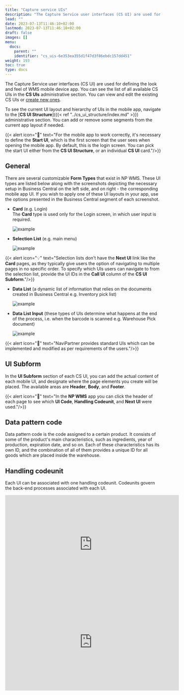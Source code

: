 ```yaml
---
title: "Capture service UIs"
description: "The Capture Service user interfaces (CS UI) are used for defining the look and feel of WMS mobile device app."
lead: ""
date: 2023-07-13T11:46:10+02:00
lastmod: 2023-07-13T11:46:10+02:00
draft: false
images: []
menu:
  docs:
    parent: ""
    identifier: "cs_uis-6e353ea355d1f47d3f86ebdc157dd451"
weight: 193
toc: true
type: docs
---
```


The Capture Service user interfaces (CS UI) are used for defining the look and feel of WMS mobile device app. You can see the list of all available CS UIs in the **CS UIs** administrative section. You can view and edit the existing CS UIs or [create new ones](../howto/set-up-cs-uis.md). 

To see the current UI layout and hierarchy of UIs in the mobile app, navigate to the [**CS UI Structure**]({{< ref "../cs_ui_structure/index.md" >}}) administrative section. You can add or remove some segments from the current app layout if needed. 

{{< alert icon="📝" text="For the mobile app to work correctly, it's necessary to define the <b>Start UI</b>, which is the first screen that the user sees when opening the mobile app. By default, this is the login screen. You can pick the start UI either from the <b>CS UI Structure</b>, or an individual <b>CS UI</b> card."/>}}

## General

There are several customizable **Form Types** that exist in NP WMS. These UI types are listed below along with the screenshots depicting the necessary setup in Business Central on the left side, and on right - the corresponding mobile app UI. If you wish to apply one of these UI layouts in your app, use the options presented in the Business Central segment of each screenshot. 

- **Card** (e.g. Login)     
  The **Card** type is used only for the Login screen, in which user input is required.

    ![example](Logging.jpg)

- **Selection List** (e.g. main menu)

    ![example](menu-type-ui.JPG)   

{{< alert icon="💡" text="Selection lists don't have the <b>Next UI</b> link like the <b>Card</b> pages, as they typically give users the option of navigating to multiple pages in no specific order. To specify which UIs users can navigate to from the selection list, provide the UI IDs in the <b>Call UI</b> column of the <b>CS UI Subform</b>."/>}}

- **Data List** (a dynamic list of information that relies on the documents created in Business Central e.g. Inventory pick list)

    ![example](datalist-type-ui.png)

- **Data List Input** (these types of UIs determine what happens at the end of the process, i.e. when the barcode is scanned e.g. Warehouse Pick document)

    ![example](datainput-type.JPG)

{{< alert icon="📝" text="NaviPartner provides standard UIs which can be implemented and modified as per requirements of the users."/>}}


## UI Subform

In the **UI Subform** section of each CS UI, you can add the actual content of each mobile UI, and designate where the page elements you create will be placed. The available areas are **Header**, **Body**, and **Footer**.

{{< alert icon="📝" text="In the <b>NP WMS</b> app you can click the header of each page to see which <b>UI Code</b>, <b>Handling Codeunit</b>, and <b>Next UI</b> were used."/>}}

## Data pattern code

Data pattern code is the code assigned to a certain product. It consists of some of the product's main characteristics, such as ingredients, year of production, expiration date, and so on. Each of these characteristics has its own ID, and the combination of all of them provides a unique ID for all goods which are placed inside the warehouse. 

## Handling codeunit

Each UI can be associated with one handling codeunit. Codeunits govern the back-end processes associated with each UI. 


<iframe width="560" height="315" src="https://www.youtube.com/embed/TV-fvUlQ8Ik" title="YouTube video player" frameborder="0" allow="accelerometer; autoplay; clipboard-write; encrypted-media; gyroscope; picture-in-picture; web-share" allowfullscreen></iframe>


<iframe width="560" height="315" src="https://www.youtube.com/embed/MyFPc7_-ZYk" title="YouTube video player" frameborder="0" allow="accelerometer; autoplay; clipboard-write; encrypted-media; gyroscope; picture-in-picture; web-share" allowfullscreen></iframe>
